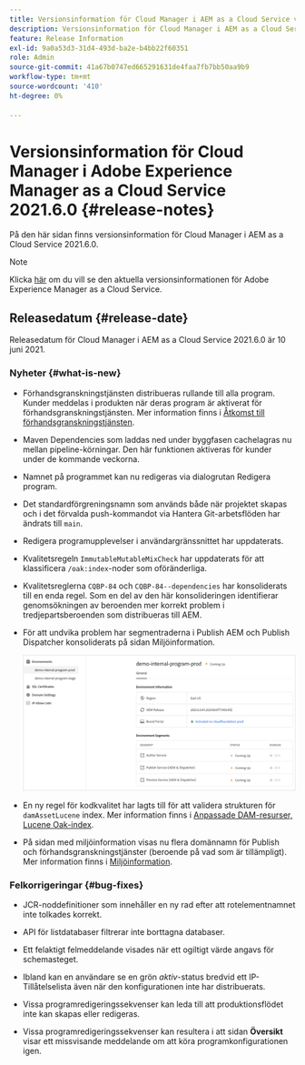 ```yaml
---
title: Versionsinformation för Cloud Manager i AEM as a Cloud Service version 2021.6.0
description: Versionsinformation för Cloud Manager i AEM as a Cloud Service version 2021.5.0
feature: Release Information
exl-id: 9a0a53d3-31d4-493d-ba2e-b4bb22f60351
role: Admin
source-git-commit: 41a67b0747ed665291631de4faa7fb7bb50aa9b9
workflow-type: tm+mt
source-wordcount: '410'
ht-degree: 0%

---
```


# Versionsinformation för Cloud Manager i Adobe Experience Manager as a Cloud Service 2021.6.0 {#release-notes}

På den här sidan finns versionsinformation för Cloud Manager i AEM as a Cloud Service 2021.6.0.

>[!NOTE]
>Klicka [här](https://experienceleague.adobe.com/sv/docs/experience-manager-cloud-service/content/release-notes/release-notes/release-notes-current) om du vill se den aktuella versionsinformationen för Adobe Experience Manager as a Cloud Service.

## Releasedatum {#release-date}

Releasedatum för Cloud Manager i AEM as a Cloud Service 2021.6.0 är 10 juni 2021.

### Nyheter {#what-is-new}

* Förhandsgranskningstjänsten distribueras rullande till alla program. Kunder meddelas i produkten när deras program är aktiverat för förhandsgranskningstjänsten. Mer information finns i [Åtkomst till förhandsgranskningstjänsten](/help/implementing/cloud-manager/manage-environments.md#access-preview-service).

* Maven Dependencies som laddas ned under byggfasen cachelagras nu mellan pipeline-körningar. Den här funktionen aktiveras för kunder under de kommande veckorna.

* Namnet på programmet kan nu redigeras via dialogrutan Redigera program.

* Det standardförgreningsnamn som används både när projektet skapas och i det förvalda push-kommandot via Hantera Git-arbetsflöden har ändrats till `main`.

* Redigera programupplevelser i användargränssnittet har uppdaterats.

* Kvalitetsregeln `ImmutableMutableMixCheck` har uppdaterats för att klassificera `/oak:index`-noder som oföränderliga.

* Kvalitetsreglerna `CQBP-84` och `CQBP-84--dependencies` har konsoliderats till en enda regel. Som en del av den här konsolideringen identifierar genomsökningen av beroenden mer korrekt problem i tredjepartsberoenden som distribueras till AEM.

* För att undvika problem har segmentraderna i Publish AEM och Publish Dispatcher konsoliderats på sidan Miljöinformation.

  ![Publish Dispatcher](/help/implementing/cloud-manager/release-notes/assets/aem-dispatcher.png)

* En ny regel för kodkvalitet har lagts till för att validera strukturen för `damAssetLucene` index. Mer information finns i [Anpassade DAM-resurser, Lucene Oak-index](/help/implementing/cloud-manager/custom-code-quality-rules.md#oakpal-damAssetLucene-sanity-check).

* På sidan med miljöinformation visas nu flera domännamn för Publish och förhandsgranskningstjänster (beroende på vad som är tillämpligt). Mer information finns i [Miljöinformation](https://experienceleague.adobe.com/sv/docs/experience-manager-cloud-service/content/implementing/using-cloud-manager/manage-environments#viewing-environment).

### Felkorrigeringar {#bug-fixes}

* JCR-noddefinitioner som innehåller en ny rad efter att rotelementnamnet inte tolkades korrekt.

* API för listdatabaser filtrerar inte borttagna databaser.

* Ett felaktigt felmeddelande visades när ett ogiltigt värde angavs för schemasteget.

* Ibland kan en användare se en grön *aktiv*-status bredvid ett IP-Tillåtelselista även när den konfigurationen inte har distribuerats.

* Vissa programredigeringssekvenser kan leda till att produktionsflödet inte kan skapas eller redigeras.

* Vissa programredigeringssekvenser kan resultera i att sidan **Översikt** visar ett missvisande meddelande om att köra programkonfigurationen igen.
